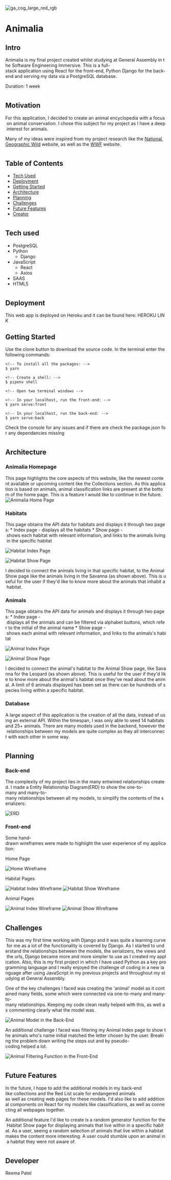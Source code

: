 ![ga_cog_large_red_rgb](https://cloud.githubusercontent.com/assets/40461/8183776/469f976e-1432-11e5-8199-6ac91363302b.png)


# Animalia

## Intro
Animalia is my final project created whilst studying at General Assembly in the Software Engineering Immersive. This is a full-stack application using React for the front-end, Python Django for the back-end and serving my data via a PostgreSQL database.

Duration: 1 week

#
## Motivation
For this application, I decided to create an animal encyclopedia with a focus on animal conservation. I chose this subject for my project as I have a deep interest for animals.

Many of my ideas were inspired from my project research like the [National Geographic Wild](https://www.nationalgeographic.com/animals/facts-pictures/) website, as well as the [WWF](https://www.worldwildlife.org/species) website.

#
## Table of Contents
- [Tech Used](##tech-used)
- [Deployment](##deployment)
- [Getting Started](##getting-started)
- [Architecture](##architecture)
- [Planning](##planning)
- [Challenges](##challenges)
- [Future Features](##future-features)
- [Creator](##creator)


#
## Tech used
* PostgreSQL
* Python
  * Django
* JavaScript
  * React
  * Axios
* SAAS
* HTML5


#
## Deployment
This web app is deployed on Heroku and it can be found here: HEROKU LINK


## Getting Started
Use the clone button to download the source code. In the terminal enter the following commands:

```
<!-- To install all the packages: -->
$ yarn

<!-- Create a shell: -->
$ pipenv shell

<!-- Open two terminal windows -->

<!-- In your localhost, run the front-end: -->
$ yarn serve:front

<!-- In your localhost, run the back-end: -->
$ yarn serve:back
```
Check the console for any issues and if there are check the package.json for any dependancies missing

#
## Architecture

### Animalia Homepage
This page highlights the core aspects of this website, like the newest content available or upcoming content like the Collections section. As this application is based on animals, animal classification links are present at the bottom of the home page. This is a feature I would like to continue in the future.
![Animalia Home Page](screenshots/home.png)

### Habitats
This page obtains the API data for habitats and displays it through two pages:
* Index page - displays all the habitats
* Show page - shows each habitat with relevant information, and links to the animals living in the specific habitat

![Habitat Index Page](screenshots/habitat-index.png)

![Habitat Show Page](screenshots/habitat-show.png)

I decided to connect the animals living in that specific habitat, to the Animal Show page like the animals living in the Savanna (as shown above). This is useful for the user if they'd like to know more about the animals that inhabit a habitat.


### Animals
This page obtains the API data for animals and displays it through two pages:
* Index page - displays all the animals and can be filtered via alphabet buttons, which refer to the initial of the animal name
* Show page - shows each animal with relevant information, and links to the animals's habitat

![Animal Index Page](screenshots/animal-index.png)

![Animal Show Page](screenshots/animal-show.png)

I decided to connect the animal's habitat to the Animal Show page, like Savanna for the Leopard (as shown above). This is useful for the user if they'd like to know more about the animal's habitat once they've read about the animal. A limit of 6 animals displayed has been set as there can be hundreds of species living within a specific habitat.

### Database
A large aspect of this application is the creation of all the data, instead of using an external API. Within the timespan, I was only able to seed 14 habitats and 25+ animals. There are many models used in the backend, however the relationships between my models are quite complex as they all interconnect with each other in some way.

#
## Planning
### Back-end
The complexity of my project lies in the many entwined relationships created. I made a Entity Relationship Diagram(ERD) to show the one-to-many and many-to-many relationships between all my models, to simplify the contents of the serializers:

![ERD](screenshots/ERD.jpeg)

### Front-end
Some hand-drawn wireframes were made to highlight the user experience of my application:

Home Page

![Home Wireframe](screenshots/wireframe-home.jpg)

Habitat Pages

![Habitat Index Wireframe](screenshots/wireframe-habitat-index.jpg)
![Habitat Show Wireframe](screenshots/wireframe-habitat-show.jpg)

Animal Pages

![Animal Index Wireframe](screenshots/wireframe-animal-index.jpg)
![Animal Show Wireframe](screenshots/wireframe-animal-show.jpg)


#
## Challenges
This was my first time working with Django and it was quite a learning curve for me as a lot of the functionality is covered by Django. As I started to understand the relationships between the models, the serializers, the views and the urls, Django became more and more simpler to use as I created my application. Also, this is my first project in which I have used Python as a key programming language and I really enjoyed the challenge of coding in a new language after using JavaScript in my previous projects and throughout my studying at General Assembly.

One of the key challenges I faced was creating the 'animal' model as it contained many fields, some which were connected via one-to-many and many-to-many relationships. Keeping my code clean really helped with this, as well as commenting clearly what the model was.

![Animal Model in the Back-End](./screenshots/animal-model.png)

An additional challenge I faced was filtering my Animal Index page to show the animals who's name initial matched the letter chosen by the user. Breaking the problem down writing the steps out and by pseudo-coding helped a lot.

![Animal Filtering Function in the Front-End](screenshots/animal-filter-function.png)

#
## Future Features
In the future, I hope to add the additional models in my back-end like collections and the Red List scale for endangered animals as well as creating web pages for these models. I'd also like to add additional components on React for my models like classifications, as well as connecting all webpages together.

An additional feature I'd like to create is a random generator function for the Habitat Show page for displaying animals that live within in a specific habitat. As a user, seeing a random selection of animals that live within a habitat makes the content more interesting. A user could stumble upon an animal in a habitat they were not aware of.


#
## Developer
Reema Patel
